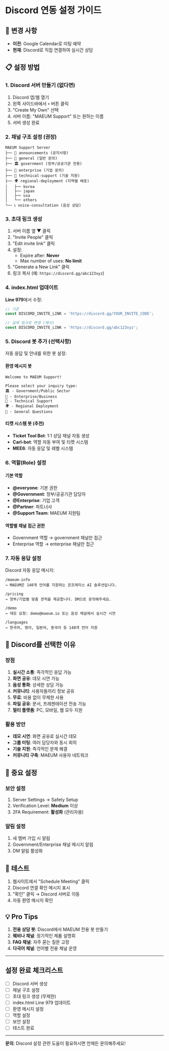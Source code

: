 # Discord 연동 설정 가이드

## 🎯 변경 사항
- **이전**: Google Calendar로 미팅 예약
- **현재**: Discord로 직접 연결하여 실시간 상담

## 📋 설정 방법

### 1. Discord 서버 만들기 (없다면)
1. Discord 앱/웹 열기
2. 왼쪽 사이드바에서 `+` 버튼 클릭
3. "Create My Own" 선택
4. 서버 이름: "MAEUM Support" 또는 원하는 이름
5. 서버 생성 완료

### 2. 채널 구조 설정 (권장)
```
MAEUM Support Server
├── 📢 announcements (공지사항)
├── 💬 general (일반 문의)
├── 🏛️ government (정부/공공기관 전용)
├── 🏢 enterprise (기업 문의)
├── 🔧 technical-support (기술 지원)
├── 🌍 regional-deployment (지역별 배포)
│   ├── korea
│   ├── japan
│   ├── usa
│   └── others
└── 📞 voice-consultation (음성 상담)
```

### 3. 초대 링크 생성
1. 서버 이름 옆 ▼ 클릭
2. "Invite People" 클릭
3. "Edit invite link" 클릭
4. 설정:
   - Expire after: **Never**
   - Max number of uses: **No limit**
5. "Generate a New Link" 클릭
6. 링크 복사 (예: `https://discord.gg/abc123xyz`)

### 4. index.html 업데이트

**Line 979**에서 수정:
```javascript
// 기존
const DISCORD_INVITE_LINK = 'https://discord.gg/YOUR_INVITE_CODE';

// 실제 링크로 변경 (예시)
const DISCORD_INVITE_LINK = 'https://discord.gg/abc123xyz';
```

### 5. Discord 봇 추가 (선택사항)

자동 응답 및 안내를 위한 봇 설정:

#### 환영 메시지 봇
```
Welcome to MAEUM Support!

Please select your inquiry type:
🏛️ - Government/Public Sector
🏢 - Enterprise/Business
🔧 - Technical Support
🌍 - Regional Deployment
💬 - General Questions
```

#### 티켓 시스템 봇 (추천)
- **Ticket Tool Bot**: 1:1 상담 채널 자동 생성
- **Carl-bot**: 역할 자동 부여 및 티켓 시스템
- **MEE6**: 자동 응답 및 레벨 시스템

### 6. 역할(Role) 설정

#### 기본 역할
- **@everyone**: 기본 권한
- **@Government**: 정부/공공기관 담당자
- **@Enterprise**: 기업 고객
- **@Partner**: 파트너사
- **@Support Team**: MAEUM 지원팀

#### 역할별 채널 접근 권한
- Government 역할 → government 채널만 접근
- Enterprise 역할 → enterprise 채널만 접근

### 7. 자동 응답 설정

Discord 자동 응답 메시지:
```
/maeum-info
→ MAEUM은 140개 언어를 지원하는 온프레미스 AI 솔루션입니다.

/pricing
→ 정부/기업별 맞춤 견적을 제공합니다. DM으로 문의해주세요.

/demo
→ 데모 요청: demo@maeum.io 또는 음성 채널에서 실시간 시연

/languages
→ 한국어, 영어, 일본어, 중국어 등 140개 언어 지원
```

## 🎯 Discord를 선택한 이유

### 장점
1. **실시간 소통**: 즉각적인 응답 가능
2. **화면 공유**: 데모 시연 가능
3. **음성 통화**: 상세한 상담 가능
4. **커뮤니티**: 사용자들끼리 정보 공유
5. **무료**: 비용 없이 무제한 사용
6. **파일 공유**: 문서, 프레젠테이션 전송 가능
7. **멀티 플랫폼**: PC, 모바일, 웹 모두 지원

### 활용 방안
- **데모 시연**: 화면 공유로 실시간 데모
- **그룹 미팅**: 여러 담당자와 동시 회의
- **기술 지원**: 즉각적인 문제 해결
- **커뮤니티 구축**: MAEUM 사용자 네트워크

## 📌 중요 설정

### 보안 설정
1. Server Settings → Safety Setup
2. Verification Level: **Medium** 이상
3. 2FA Requirement: **활성화** (관리자용)

### 알림 설정
1. 새 멤버 가입 시 알림
2. Government/Enterprise 채널 메시지 알림
3. DM 알림 활성화

## 🚀 테스트

1. 웹사이트에서 "Schedule Meeting" 클릭
2. Discord 연결 확인 메시지 표시
3. "확인" 클릭 → Discord 서버로 이동
4. 자동 환영 메시지 확인

## 💡 Pro Tips

1. **전용 상담 봇**: Discord에서 MAEUM 전용 봇 만들기
2. **웨비나 채널**: 정기적인 제품 설명회
3. **FAQ 채널**: 자주 묻는 질문 고정
4. **다국어 채널**: 언어별 전용 채널 운영

---

## 설정 완료 체크리스트

- [ ] Discord 서버 생성
- [ ] 채널 구조 설정
- [ ] 초대 링크 생성 (무제한)
- [ ] index.html Line 979 업데이트
- [ ] 환영 메시지 설정
- [ ] 역할 설정
- [ ] 보안 설정
- [ ] 테스트 완료

---

**문의**: Discord 설정 관련 도움이 필요하시면 언제든 문의해주세요!